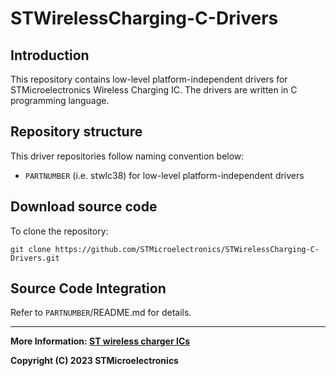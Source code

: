 # STWirelessCharging-C-Drivers


## Introduction

This repository contains low-level platform-independent drivers for STMicroelectronics Wireless Charging IC. The drivers are written in C programming language.


## Repository structure

This driver repositories follow naming convention below:

- `PARTNUMBER` (i.e. stwlc38) for low-level platform-independent drivers


## Download source code

To clone the repository:
```
git clone https://github.com/STMicroelectronics/STWirelessCharging-C-Drivers.git
```

## Source Code Integration

Refer to `PARTNUMBER`/README.md for details.

------

**More Information: [ST wireless charger ICs](https://www.st.com/en/power-management/wireless-charger-ics)**

**Copyright (C) 2023 STMicroelectronics**
